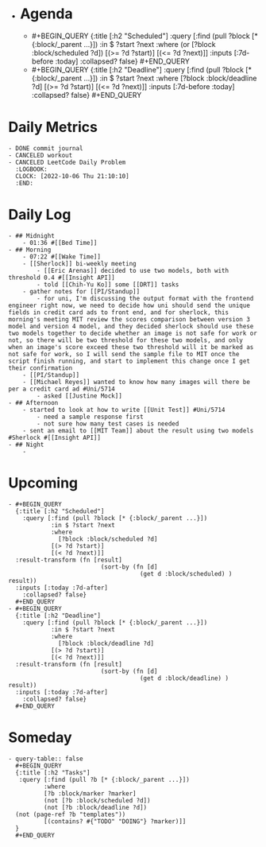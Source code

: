- # Agenda
	- #+BEGIN_QUERY
	  {:title [:h2 "Scheduled"]
	    :query [:find (pull ?block [* {:block/_parent ...}])
	            :in $ ?start ?next
	            :where
	            (or
	              [?block :block/scheduled ?d])
	            [(>= ?d ?start)]
	            [(<= ?d ?next)]]
	  :inputs [:7d-before :today]
	    :collapsed? false}
	  #+END_QUERY
	- #+BEGIN_QUERY
	  {:title [:h2 "Deadline"]
	    :query [:find (pull ?block [* {:block/_parent ...}])
	            :in $ ?start ?next
	            :where
	              [?block :block/deadline ?d]
	            [(>= ?d ?start)]
	            [(<= ?d ?next)]]
	    :inputs [:7d-before :today]
	    :collapsed? false}
	  #+END_QUERY
# Daily Metrics
	- DONE commit journal
	- CANCELED workout
	- CANCELED LeetCode Daily Problem
	  :LOGBOOK:
	  CLOCK: [2022-10-06 Thu 21:10:10]
	  :END:
# Daily Log
	- ## Midnight
		- 01:36 #[[Bed Time]]
	- ## Morning
		- 07:22 #[[Wake Time]]
		- [[Sherlock]] bi-weekly meeting
			- [[Eric Arenas]] decided to use two models, both with threshold 0.4 #[[Insight API]]
			- told [[Chih-Yu Ko]] some [[DRT]] tasks
		- gather notes for [[PI/Standup]]
			- for uni, I'm discussing the output format with the frontend engineer right now, we need to decide how uni should send the unique fields in credit card ads to front end, and for sherlock, this morning's meeting MIT review the scores comparison between version 3 model and version 4 model, and they decided sherlock should use these two models together to decide whether an image is not safe for work or not, so there will be two threshold for these two models, and only when an image's score exceed these two threshold will it be marked as not safe for work, so I will send the sample file to MIT once the script finish running, and start to implement this change once I get their confirmation
		- [[PI/Standup]]
		- [[Michael Reyes]] wanted to know how many images will there be per a credit card ad #Uni/5714
			- asked [[Justine Mock]]
	- ## Afternoon
		- started to look at how to write [[Unit Test]] #Uni/5714
			- need a sample response first
			- not sure how many test cases is needed
		- sent an email to [[MIT Team]] about the result using two models #Sherlock #[[Insight API]]
	- ## Night
		-
# Upcoming
	- #+BEGIN_QUERY
	  {:title [:h2 "Scheduled"]
	    :query [:find (pull ?block [* {:block/_parent ...}])
	            :in $ ?start ?next
	            :where
	              [?block :block/scheduled ?d]
	            [(> ?d ?start)]
	            [(< ?d ?next)]]
	  :result-transform (fn [result]
	                          (sort-by (fn [d]
	                                     (get d :block/scheduled) ) result))    
	  :inputs [:today :7d-after]
	    :collapsed? false}
	  #+END_QUERY
	- #+BEGIN_QUERY
	  {:title [:h2 "Deadline"]
	    :query [:find (pull ?block [* {:block/_parent ...}])
	            :in $ ?start ?next
	            :where
	              [?block :block/deadline ?d]
	            [(> ?d ?start)]
	            [(< ?d ?next)]]
	  :result-transform (fn [result]
	                          (sort-by (fn [d]
	                                     (get d :block/deadline) ) result))    
	  :inputs [:today :7d-after]
	    :collapsed? false}
	  #+END_QUERY
# Someday
	- query-table:: false
	  #+BEGIN_QUERY
	  {:title [:h2 "Tasks"]
	   :query [:find (pull ?b [* {:block/_parent ...}])
	          :where
	          [?b :block/marker ?marker]
	          (not [?b :block/scheduled ?d])
	          (not [?b :block/deadline ?d])
	  (not (page-ref ?b "templates"))
	          [(contains? #{"TODO" "DOING"} ?marker)]]
	  }
	  #+END_QUERY